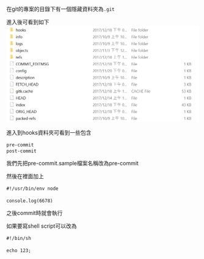 在git的專案的目錄下有一個隱藏資料夾為`.git`

進入後可看到如下![](/assets/sdfsdf.png)

進入到hooks資料夾可看到一些包含

```
pre-commit 
post-commit
```

我們先把pre-commit.sample檔案名稱改為pre-commit



然後在裡面加上

```
#!/usr/bin/env node

console.log(6678)
```

之後commit時就會執行

如果要寫shell script可以改為

```
#!/bin/sh

echo 123;
```



